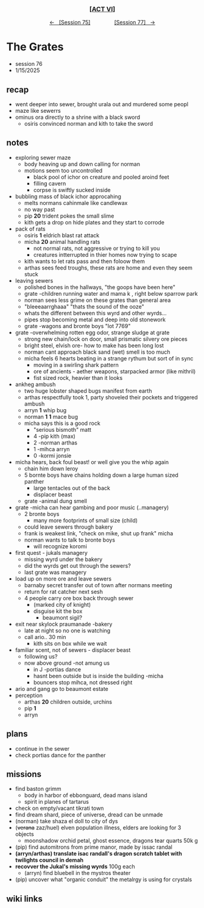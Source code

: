 
<div align="center">
  <h3 align="center"><a href="https://github.com/h-griffin/dnd-notes/blob/main/grimmhaus/act-VI" >[ACT VI]</a></h3>
  <p align="center">
    <a href="https://github.com/h-griffin/dnd-notes/blob/main/grimmhaus/act-VI/25-01-08.md" >&larr; &nbsp; [Session 75]</a>
    &nbsp;&nbsp;&nbsp;&nbsp;&nbsp;&nbsp;&nbsp;&nbsp;&nbsp;&nbsp;&nbsp;&nbsp;&nbsp;&nbsp;
    <a href="https://github.com/h-griffin/dnd-notes/blob/main/grimmhaus/act-VI/25-01-22.md" >[Session 77] &nbsp; &rarr;</a>
  </p>
</div>

# The Grates
- session 76
- 1/15/2025

## recap
- went deeper into sewer, brought urala out and murdered some peopl
- maze like sewerrs
- ominus ora directly to a shrine with a black sword
    - osiris convinced norman and kith to take the sword

## notes
- exploring sewer maze
    - body heaving up and down calling for norman
    - motions seem too uncontrolled
        - black pool of ichor on creature and pooled aroind feet
        - filling cavern
        - corpse is swiftly sucked inside
- bubbling mass of black ichor approcahing
    - melts normans cahinmale like candlewax
    - no way past
    - pip **20** trident pokes the small slime
    - kith gets a drop on hide plates and they start to corrode
- pack of rats
    - osiris **1** eldrich blast rat attack
    - micha **20** animal handling rats
        - not normal rats, not aggressive or trying to kill you
        - creatures intterrupted in thier homes now trying to scape
    - kith wants to let rats pass and then foloow them
    - arthas sees feed troughs, these rats are home and even they seem stuck
- leaving sewers
    - polished bones in the hallways, "the goops have been here"
    - grate -children running water and mama k , right below sparrow park
    - norman sees less grime on these grates than general area
    - "bleeeaarrghaaa" "thats the sound of the ooze"
    - whats the different between this wyrd and other wyrds...
    - pipes stop becoming metal and deep into old stonework
    - grate -wagons and bronte boys "lot 7769"
- grate -overwhelming rotten egg odor, strange sludge at grate
    - strong new chain/lock on door, small prismatic silvery ore pieces
    - bright steel, elvish ore- how to make has been long lost
    - norman cant approach black sand (wet) smell is too much
    - micha feels 6 hearts beating in a strange rythum but sort of in sync
        - moving in a swirling shark pattern
        - ore of ancients - aether weapons, starpacked armor (like mithril)
        - fist sized rock, heavier than it looks
- ankheg ambush
    - two huge lobster shaped bugs manifest from earth
    - arthas respectfully took 1, party shoveled their pockets and triggered ambush
    - arryn **1** whip bug
    - norman **1** **1** mace bug
    - micha says this is a good rock
        - "serious bismoth" matt
        - 4 -pip kith (max)
        - 2 -norman arthas
        - 1 -mihca arryn
        - 0 -kormi jonsie
- micha hears, back foul beast! or well give you the whip again
    - chain him down leroy
    - 5 bornte boys have chains holding down a large human sized panther
        - large tentacles out of the back
        - displacer beast
    - grate -animal dung smell
- grate -micha can hear gambing and poor music (..managery)
    - 2 bronte boys
        - many more footprints of small size (child)
    - could leave sewers through bakery
    - frank is weakest link, "check on mike, shut up frank" micha
    - norman wants to talk to bronte boys
        - will recognize koromi
- first quest - jukals managery
    - missing wyrd under the bakery
    - did the wyrds get out through the sewers?
    - last grate was managery
- load up on more ore and leave sewers
    - barnaby secret transfer out of town after normans meeting
    - return for rat catcher next sesh
    - 4 people carry ore box back through sewer
        - (marked city of knight)
        - disguise kit the box
            - beaumont sigil?
- exit near skylock praumanade -bakery
    - late at night so no one is watching
    - call ario.. 30 min
        - kith sits on box while we wait
- familiar scent, not of sewers - displacer beast
    - following us?
    - now above ground -not amung us
        - in J -portias dance
        - hasnt been outside but is inside the building -micha
        - bouncers stop mihca, not dressed right
- ario and gang go to beaumont estate
- perception
    - arthas **20** children outside, urchins
    - pip **1**
    - arryn

## plans
- continue in the sewer
- check portias dance for the panther

## missions
- find baston grimm
    - body in harbor of ebbonguard, dead mans island
    - spirit in planes of tartarus
- check on empty/vacant tikrati town
- find dream shard, piece of universe, dread can be unmade
- (norman) take shaza el doll to city of dys
- (~~verana~~ zaz/huel) elven population illness, elders are looking for 3 objects
    - moonshadow orchid petal, ghost essence, dragons tear quarts 50k g
- (pip) find automitrons from prime manor, made by issac randal
- **(arryn/arthas) translate isac randall's dragon scratch tablet with twilights council in demah**
- **recovver the Jukal's missing wyrds** 100g each
    - (arryn) find bluebell in the mystros theater
- (pip) uncover what "organic conduit" the metalrgy is using for crystals

## wiki links
